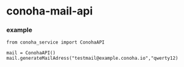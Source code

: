 # conoha-mail-api

### example 

```
from conoha_service import ConohaAPI

mail = ConohaAPI()
mail.generateMailAdress("testmail@example.conoha.io","qwerty12)
```
